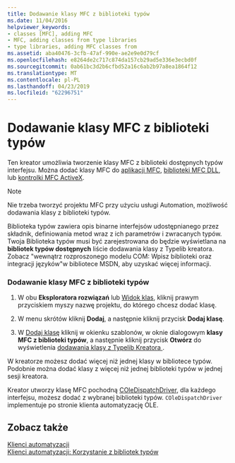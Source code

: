 ```yaml
---
title: Dodawanie klasy MFC z biblioteki typów
ms.date: 11/04/2016
helpviewer_keywords:
- classes [MFC], adding MFC
- MFC, adding classes from type libraries
- type libraries, adding MFC classes from
ms.assetid: aba40476-3cfb-47af-990e-ae2e9e0d79cf
ms.openlocfilehash: e8264de2c717c874da157cb29ad5e336e3ecbd0f
ms.sourcegitcommit: 0ab61bc3d2b6cfbd52a16c6ab2b97a8ea1864f12
ms.translationtype: MT
ms.contentlocale: pl-PL
ms.lasthandoff: 04/23/2019
ms.locfileid: "62296751"
---
```

# <a name="adding-an-mfc-class-from-a-type-library"></a>Dodawanie klasy MFC z biblioteki typów

Ten kreator umożliwia tworzenie klasy MFC z biblioteki dostępnych typów interfejsu. Można dodać klasy MFC do [aplikacji MFC](../../mfc/reference/creating-an-mfc-application.md), [biblioteki MFC DLL](../../mfc/reference/creating-an-mfc-dll-project.md), lub [kontrolki MFC ActiveX](../../mfc/reference/creating-an-mfc-activex-control.md).

> [!NOTE]
>  Nie trzeba tworzyć projektu MFC przy użyciu usługi Automation, możliwość dodawania klasy z biblioteki typów.

Biblioteka typów zawiera opis binarne interfejsów udostępnianego przez składnik, definiowania metod wraz z ich parametrów i zwracanych typów. Twoja Biblioteka typów musi być zarejestrowana do będzie wyświetlana na **bibliotek typów dostępnych** liście dodawania klasy z Typelib kreatora. Zobacz "wewnątrz rozproszonego modelu COM: Wpisz biblioteki oraz integracji języków"w bibliotece MSDN, aby uzyskać więcej informacji.

### <a name="to-add-an-mfc-class-from-a-type-library"></a>Dodawanie klasy MFC z biblioteki typów

1. W obu **Eksploratora rozwiązań** lub [Widok klas](/visualstudio/ide/viewing-the-structure-of-code), kliknij prawym przyciskiem myszy nazwę projektu, do którego chcesz dodać klasę.

1. W menu skrótów kliknij **Dodaj**, a następnie kliknij przycisk **Dodaj klasę**.

1. W [Dodaj klasę](../../ide/add-class-dialog-box.md) kliknij w okienku szablonów, w oknie dialogowym **klasy MFC z biblioteki typów**, a następnie kliknij przycisk **Otwórz** do wyświetlenia [dodawania klasy z Typelib Kreatora ](../../mfc/reference/add-class-from-typelib-wizard.md).

W kreatorze możesz dodać więcej niż jednej klasy w bibliotece typów. Podobnie można dodać klasy z więcej niż jednej biblioteki typów w jednej sesji kreatora.

Kreator utworzy klasę MFC pochodną [COleDispatchDriver](../../mfc/reference/coledispatchdriver-class.md), dla każdego interfejsu, możesz dodać z wybranej biblioteki typów. `COleDispatchDriver` implementuje po stronie klienta automatyzację OLE.

## <a name="see-also"></a>Zobacz także

[Klienci automatyzacji](../../mfc/automation-clients.md)<br/>
[Klienci automatyzacji: Korzystanie z bibliotek typów](../../mfc/automation-clients-using-type-libraries.md)
